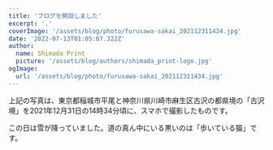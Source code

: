 ```yaml
---
title: 'ブログを開設しました'
excerpt: '.'
coverImage: '/assets/blog/photo/furusawa-sakai_202112311434.jpg'
date: '2022-07-13T01:05:07.322Z'
author:
  name: Shimada Print
  picture: '/assets/blog/authors/shimada_print-logo.jpg'
ogImage:
  url: '/assets/blog/photo/furusawa-sakai_202112311434.jpg'
---
```


上記の写真は、東京都稲城市平尾と神奈川県川崎市麻生区古沢の都県境の「古沢境」を2021年12月31日の14時34分頃に、スマホで撮影したものです。

この日は雪が降っていました。道の真ん中にいる黒いのは「歩いている猫」です。

